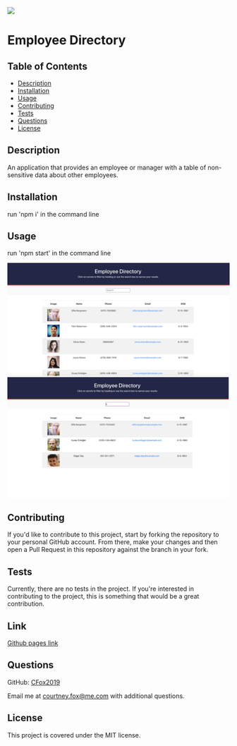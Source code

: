 ![](https://img.shields.io/badge/license-MIT-brightgreen)

# Employee Directory

## Table of Contents

* [Description](#description)
* [Installation](#installation)
* [Usage](#usage)
* [Contributing](#contributing)
* [Tests](#tests)
* [Questions](#questions)
* [License](#license)

## Description
An application that provides an employee or manager with a table of non-sensitive data about other employees.

## Installation
run 'npm i' in the command line

## Usage
run 'npm start' in the command line

![Employee Directory](public/assets/employee-directory.png)
![Employee Directory](public/assets/employee-directory2.png)

## Contributing
If you'd like to contribute to this project, start by forking the repository to your personal GitHub account. From there, make your changes and then open a Pull Request in this repository against the branch in your fork.

## Tests
Currently, there are no tests in the project. If you're interested in contributing to the project, this is something that would be a great contribution.

## Link

[Github pages link](https://cfox2019.github.io/Employee-Directory/)

## Questions
GitHub: [CFox2019](https://github.com/CFox2019)

Email me at [courtney.fox@me.com](courtney.fox@me.com) with additional questions.

## License
This project is covered under the MIT license.
